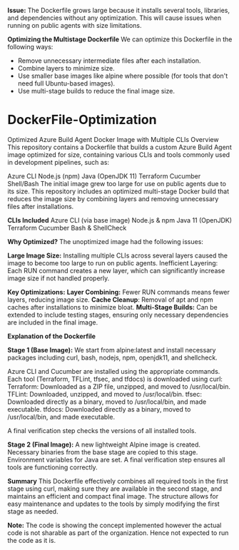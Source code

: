 **Issue:**
The Dockerfile grows large because it installs several tools, libraries, and dependencies without any optimization. This will cause issues when running on public agents with size limitations.

**Optimizing the Multistage Dockerfile**
We can optimize this Dockerfile in the following ways:

- Remove unnecessary intermediate files after each installation.
- Combine layers to minimize size.
- Use smaller base images like alpine where possible (for tools that don't need full Ubuntu-based images).
- Use multi-stage builds to reduce the final image size.

# DockerFile-Optimization
Optimized Azure Build Agent Docker Image with Multiple CLIs
Overview
This repository contains a Dockerfile that builds a custom Azure Build Agent image optimized for size, containing various CLIs and tools commonly used in development pipelines, such as:

Azure CLI
Node.js (npm)
Java (OpenJDK 11)
Terraform
Cucumber
Shell/Bash
The initial image grew too large for use on public agents due to its size. This repository includes an optimized multi-stage Docker build that reduces the image size by combining layers and removing unnecessary files after installations.

**CLIs Included**
Azure CLI (via base image)
Node.js & npm
Java 11 (OpenJDK)
Terraform
Cucumber
Bash & ShellCheck

**Why Optimized?**
The unoptimized image had the following issues:

**Large Image Size:**
  Installing multiple CLIs across several layers caused the image to become too large to run on public agents.
  Inefficient Layering: Each RUN command creates a new layer, which can significantly increase image size if not handled properly.
  
**Key Optimizations:**
  **Layer Combining:** Fewer RUN commands means fewer layers, reducing image size.
  **Cache Cleanup**: Removal of apt and npm caches after installations to minimize bloat.
  **Multi-Stage Builds:** Can be extended to include testing stages, ensuring only necessary dependencies are included in the final image.

**Explanation of the Dockerfile**

**Stage 1 (Base Image):**
We start from alpine:latest and install necessary packages including 
  curl, 
  bash, 
  nodejs, 
  npm, 
  openjdk11,
  and shellcheck.

Azure CLI and Cucumber are installed using the appropriate commands. Each tool (Terraform, TFLint, tfsec, and tfdocs) is downloaded using curl:
  Terraform: Downloaded as a ZIP file, unzipped, and moved to /usr/local/bin.
  TFLint: Downloaded, unzipped, and moved to /usr/local/bin.
  tfsec: Downloaded directly as a binary, moved to /usr/local/bin, and made executable.
  tfdocs: Downloaded directly as a binary, moved to /usr/local/bin, and made executable.

 A final verification step checks the versions of all installed tools.

**Stage 2 (Final Image):**
A new lightweight Alpine image is created. Necessary binaries from the base stage are copied to this stage.
Environment variables for Java are set.
A final verification step ensures all tools are functioning correctly.

**Summary**
This Dockerfile effectively combines all required tools in the first stage using curl, making sure they are available in the second stage, and maintains an efficient and compact final image. The structure allows for easy maintenance and updates to the tools by simply modifying the first stage as needed.

**Note:**
The code is showing the concept implemented however the actual code is not sharable as part of the organization. Hence not expected to run the code as it is.
